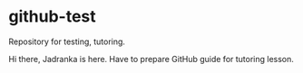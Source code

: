 # github-test
Repository for testing, tutoring.

Hi there,
Jadranka is here. Have to prepare GitHub guide for tutoring lesson.
